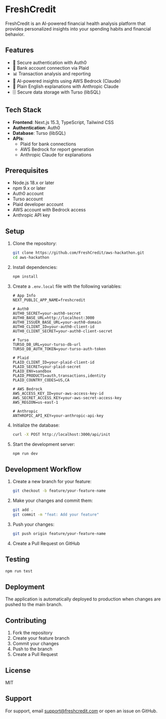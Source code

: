 # FreshCredit

FreshCredit is an AI-powered financial health analysis platform that provides personalized insights into your spending habits and financial behavior.

## Features

- 🔐 Secure authentication with Auth0
- 🏦 Bank account connection via Plaid
- 📊 Transaction analysis and reporting
- 🤖 AI-powered insights using AWS Bedrock (Claude)
- 💬 Plain English explanations with Anthropic Claude
- 🗄️ Secure data storage with Turso (libSQL)

## Tech Stack

- **Frontend**: Next.js 15.3, TypeScript, Tailwind CSS
- **Authentication**: Auth0
- **Database**: Turso (libSQL)
- **APIs**: 
  - Plaid for bank connections
  - AWS Bedrock for report generation
  - Anthropic Claude for explanations

## Prerequisites

- Node.js 18.x or later
- npm 9.x or later
- Auth0 account
- Turso account
- Plaid developer account
- AWS account with Bedrock access
- Anthropic API key

## Setup

1. Clone the repository:
   ```bash
   git clone https://github.com/FreshCredit/aws-hackathon.git
   cd aws-hackathon
   ```

2. Install dependencies:
   ```bash
   npm install
   ```

3. Create a `.env.local` file with the following variables:
   ```env
   # App Info
   NEXT_PUBLIC_APP_NAME=freshcredit

   # Auth0
   AUTH0_SECRET=your-auth0-secret
   AUTH0_BASE_URL=http://localhost:3000
   AUTH0_ISSUER_BASE_URL=your-auth0-domain
   AUTH0_CLIENT_ID=your-auth0-client-id
   AUTH0_CLIENT_SECRET=your-auth0-client-secret

   # Turso
   TURSO_DB_URL=your-turso-db-url
   TURSO_DB_AUTH_TOKEN=your-turso-auth-token

   # Plaid
   PLAID_CLIENT_ID=your-plaid-client-id
   PLAID_SECRET=your-plaid-secret
   PLAID_ENV=sandbox
   PLAID_PRODUCTS=auth,transactions,identity
   PLAID_COUNTRY_CODES=US,CA

   # AWS Bedrock
   AWS_ACCESS_KEY_ID=your-aws-access-key-id
   AWS_SECRET_ACCESS_KEY=your-aws-secret-access-key
   AWS_REGION=us-east-1

   # Anthropic
   ANTHROPIC_API_KEY=your-anthropic-api-key
   ```

4. Initialize the database:
   ```bash
   curl -X POST http://localhost:3000/api/init
   ```

5. Start the development server:
   ```bash
   npm run dev
   ```

## Development Workflow

1. Create a new branch for your feature:
   ```bash
   git checkout -b feature/your-feature-name
   ```

2. Make your changes and commit them:
   ```bash
   git add .
   git commit -m "feat: Add your feature"
   ```

3. Push your changes:
   ```bash
   git push origin feature/your-feature-name
   ```

4. Create a Pull Request on GitHub

## Testing

```bash
npm run test
```

## Deployment

The application is automatically deployed to production when changes are pushed to the main branch.

## Contributing

1. Fork the repository
2. Create your feature branch
3. Commit your changes
4. Push to the branch
5. Create a Pull Request

## License

MIT

## Support

For support, email support@freshcredit.com or open an issue on GitHub.
